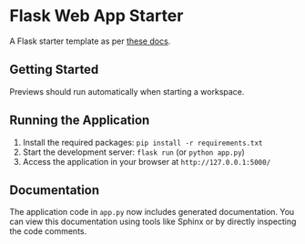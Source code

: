 # Flask Web App Starter

A Flask starter template as per [these docs](https://flask.palletsprojects.com/en/3.0.x/quickstart/#a-minimal-application).

## Getting Started

Previews should run automatically when starting a workspace. 

## Running the Application

1. Install the required packages: `pip install -r requirements.txt`
2. Start the development server: `flask run` (or `python app.py`)
3. Access the application in your browser at `http://127.0.0.1:5000/`

## Documentation

The application code in `app.py` now includes generated documentation. You can view this documentation using tools like Sphinx or by directly inspecting the code comments.